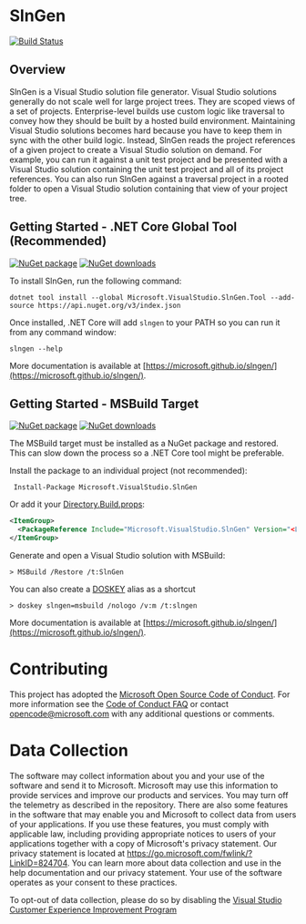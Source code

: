 # SlnGen

[![Build Status](https://devdiv.visualstudio.com/DevDiv/_apis/build/status/1ES/microsoft.slngen%20Official?branchName=master)](https://devdiv.visualstudio.com/DevDiv/_build/latest?definitionId=12516&branchName=master)

## Overview
SlnGen is a Visual Studio solution file generator.  Visual Studio solutions generally do not scale well for large project trees.  They are scoped views of a set of projects.  Enterprise-level builds use custom logic like traversal to convey how they should be built by a hosted build environment.  Maintaining Visual Studio solutions becomes hard because you have to keep them in sync with the other build logic.  Instead, SlnGen reads the project references of a given project to create a Visual Studio solution on demand.  For example, you can run it against a unit test project and be presented with a Visual Studio solution containing the unit test project and all of its project references.  You can also run SlnGen against a traversal project in a rooted folder to open a Visual Studio solution containing that view of your project tree.

## Getting Started - .NET Core Global Tool (Recommended)
[![NuGet package](https://img.shields.io/nuget/v/Microsoft.VisualStudio.SlnGen.Tool.svg)](https://nuget.org/packages/Microsoft.VisualStudio.SlnGen.Tool)
[![NuGet downloads](https://img.shields.io/nuget/dt/Microsoft.VisualStudio.SlnGen.Tool.svg)](https://nuget.org/packages/Microsoft.VisualStudio.SlnGen.Tool)


To install SlnGen, run the following command:

```
dotnet tool install --global Microsoft.VisualStudio.SlnGen.Tool --add-source https://api.nuget.org/v3/index.json
```

Once installed, .NET Core will add `slngen` to your PATH so you can run it from any command window:

```
slngen --help
```

More documentation is available at [https://microsoft.github.io/slngen/](https://microsoft.github.io/slngen/).

## Getting Started - MSBuild Target
[![NuGet package](https://img.shields.io/nuget/v/Microsoft.VisualStudio.SlnGen.svg)](https://nuget.org/packages/Microsoft.VisualStudio.SlnGen)
[![NuGet downloads](https://img.shields.io/nuget/dt/Microsoft.VisualStudio.SlnGen.svg)](https://nuget.org/packages/Microsoft.VisualStudio.SlnGen)

The MSBuild target must be installed as a NuGet package and restored.  This can slow down the process so a .NET Core tool might be preferable.

Install the package to an individual project (not recommended):

```
 Install-Package Microsoft.VisualStudio.SlnGen
```

Or add it your [Directory.Build.props](https://docs.microsoft.com/en-us/visualstudio/msbuild/customize-your-build#directorybuildprops-example):

```xml
<ItemGroup>
  <PackageReference Include="Microsoft.VisualStudio.SlnGen" Version="<Latest Version>" />
</ItemGroup>
```

Generate and open a Visual Studio solution with MSBuild:

```
> MSBuild /Restore /t:SlnGen
```

You can also create a [DOSKEY](https://en.wikipedia.org/wiki/DOSKEY) alias as a shortcut

```
> doskey slngen=msbuild /nologo /v:m /t:slngen
```

More documentation is available at [https://microsoft.github.io/slngen/](https://microsoft.github.io/slngen/).

# Contributing

This project has adopted the [Microsoft Open Source Code of Conduct](https://opensource.microsoft.com/codeofconduct/). For more information see the [Code of Conduct FAQ](https://opensource.microsoft.com/codeofconduct/faq/) or contact [opencode@microsoft.com](mailto:opencode@microsoft.com) with any additional questions or comments.

# Data Collection
The software may collect information about you and your use of the software and send it to Microsoft. Microsoft may use this information to provide services and improve our products and services. You may turn off the telemetry as described in the repository. There are also some features in the software that may enable you and Microsoft to collect data from users of your applications. If you use these features, you must comply with applicable law, including providing appropriate notices to users of your applications together with a copy of Microsoft's privacy statement. Our privacy statement is located at https://go.microsoft.com/fwlink/?LinkID=824704. You can learn more about data collection and use in the help documentation and our privacy statement. Your use of the software operates as your consent to these practices.

To opt-out of data collection, please do so by disabling the [Visual Studio Customer Experience Improvement Program](https://docs.microsoft.com/en-us/visualstudio/ide/visual-studio-experience-improvement-program)
